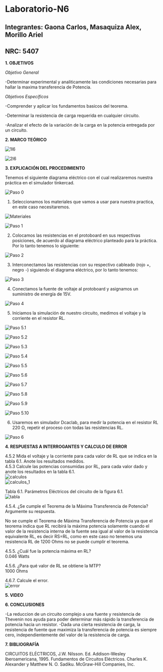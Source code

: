 # Laboratorio-N6
## Integrantes: Gaona Carlos, Masaquiza Alex, Morillo Ariel
## NRC: 5407

**1. OBJETIVOS**

_Objetivo General_

-Determinar experimental y analiticamente las condiciones necesarias para hallar la maxima transferencia de Potencia.

_Objetivos Específicos_

-Comprender y aplicar los fundamentos basicos del teorema.

-Determinar la resistencia de carga requerida en cualquier circuito.

-Analizar  el  efecto  de  la  variación  de  la  carga  en  la  potencia  entregada  por  un circuito.

**2. MARCO TEÓRICO**

![1l6](https://github.com/AlexMP98/Laboratorio-N6/blob/main/Imagenes/1l6.PNG)

![2l6](https://github.com/AlexMP98/Laboratorio-N6/blob/main/Imagenes/2l6.PNG)

**3. EXPLICACIÓN DEL PROCEDIMIENTO**

Tenemos el siguiente diagrama eléctrico con el cual realizaremos nuestra práctica en el simulador tinkercad.

![Paso 0](https://github.com/AlexMP98/Laboratorio-N6/blob/main/Imagenes/Diagrama%20lab6.png)

1.  Seleccionamos los materiales que vamos a usar para nuestra practica, en este  caso necesitaremos.

![Materiales](https://github.com/AlexMP98/Laboratorio-N6/blob/main/Imagenes/Materialeslab6.png)

![Paso 1](https://github.com/AlexMP98/Laboratorio-N6/blob/main/Imagenes/Paso%201.png)

2.  Colocamos las resistencias en el protoboard en sus respectivas posiciones, de acuerdo al diagrama eléctrico planteado para la práctica. Por lo tanto tenemos lo siguiente:

![Paso 2](https://github.com/AlexMP98/Laboratorio-N6/blob/main/Imagenes/Paso%202.png)

3.  Interconectamos las resistencias con su respectivo cableado (rojo +, negro -) siguiendo el diagrama eléctrico, por lo tanto tenemos:

![Paso 3](https://github.com/AlexMP98/Laboratorio-N6/blob/main/Imagenes/Paso%203.png)

4.  Conectamos la fuente de voltaje al protoboard y asignamos un suministro de energía de 15V.  

![Paso 4](https://github.com/AlexMP98/Laboratorio-N6/blob/main/Imagenes/Paso%204.png)

5.  Iniciamos la simulación de nuestro circuito, medimos el voltaje y la corriente en el resistor RL.

![Paso 5.1](https://github.com/AlexMP98/Laboratorio-N6/blob/main/Imagenes/Paso%205.1.png)

![Paso 5.2](https://github.com/AlexMP98/Laboratorio-N6/blob/main/Imagenes/Paso%205.2.png)

![Paso 5.3](https://github.com/AlexMP98/Laboratorio-N6/blob/main/Imagenes/Paso%205.3.png)

![Paso 5.4](https://github.com/AlexMP98/Laboratorio-N6/blob/main/Imagenes/Paso%205.4.png)

![Paso 5.5](https://github.com/AlexMP98/Laboratorio-N6/blob/main/Imagenes/Paso%205.5.png)

![Paso 5.6](https://github.com/AlexMP98/Laboratorio-N6/blob/main/Imagenes/Paso%205.6.png)

![Paso 5.7](https://github.com/AlexMP98/Laboratorio-N6/blob/main/Imagenes/Paso%205.7.png)

![Paso 5.8](https://github.com/AlexMP98/Laboratorio-N6/blob/main/Imagenes/Paso%205.8.png)

![Paso 5.9](https://github.com/AlexMP98/Laboratorio-N6/blob/main/Imagenes/Paso%205.9.png)

![Paso 5.10](https://github.com/AlexMP98/Laboratorio-N6/blob/main/Imagenes/Paso%205.10.png)

6.  Usaremos en simulador Dcaclab, para medir la potencia en el resistor RL 220 Ω, repetir el proceso con todas las resistencias RL.

![Paso 6](https://github.com/AlexMP98/Laboratorio-N6/blob/main/Imagenes/Paso%206.png)

**4. RESPUESTAS A INTERROGANTES Y CALCULO DE ERROR**  

4.5.2 Mida el voltaje y la corriente para cada valor de RL que se indica en la tabla 6.1. Anote los resultados medidos.       
4.5.3 Calcule las potencias consumidas por RL, para cada valor dado y anote los resultados en la tabla 6.1.        
![calculos](https://github.com/AlexMP98/Laboratorio-N6/blob/main/Imagenes/calculoslab6.png)        
![calculos_1](https://github.com/AlexMP98/Laboratorio-N6/blob/main/Imagenes/calculoslab6_1.png)     

Tabla 6.1. Parámetros Eléctricos del circuito de la figura 6.1.       
![tabla](https://github.com/AlexMP98/Laboratorio-N6/blob/main/Imagenes/tabla.png)    

4.5.4. ¿Se cumple el Teorema de la Máxima Transferencia de Potencia? Argumente su respuesta. 

No se cumple el Teorema de Máxima Transferencia de Potencia ya que el teorema indica que RL recibirá la máxima potencia solamente cuando el valor de la resistencia interna de la fuente sea igual al valor de la resistencia equivalente RL, es decir RS=RL, como en este caso no tenemos una resistencia RL de 1200 Ohms no se puede cumplir el teorema.     

4.5.5. ¿Cuál fue la potencia máxima en RL?     
0.046 Watts      

4.5.6. ¿Para qué valor de RL se obtiene la MTP?     
1000 Ohms

4.6.7. Calcule el error.   
![error](https://github.com/AlexMP98/Laboratorio-N6/blob/main/Imagenes/error.png)    


**5. VIDEO**

**6. CONCLUSIONES**

-La reduccion de un circuito complejo a una fuente y resistencia de Thevenin nos ayuda para poder determinar más rápido la transferencia de potencia hacia un resistor.
-Dada una cierta resistencia de carga, la resistencia de fuente que maximiza la transferencia de potencia es siempre cero, independientemente del valor de la resistencia de carga.

**7. BIBLIOGRAFÍA**

CIRCUITOS ELÉCTRICOS, J.W. Nilsson. Ed. Addison-Wesley Iberoamericana, 1995.
Fundamentos de Circuitos Eléctricos. Charles K. Alexander y Matthew N. O. Sadiku. McGraw-Hill Companies, Inc.

